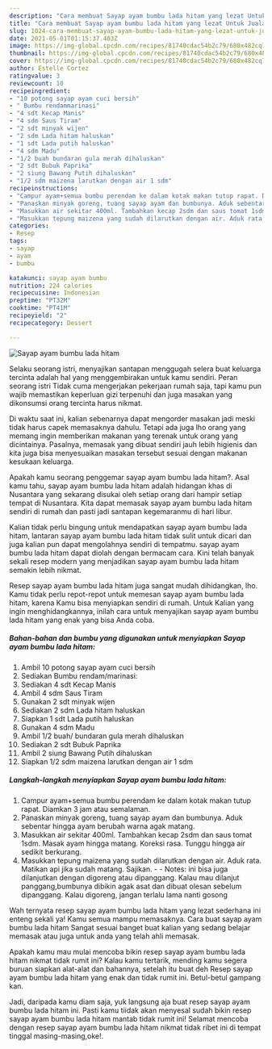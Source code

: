 ```yaml
---
description: "Cara membuat Sayap ayam bumbu lada hitam yang lezat Untuk Jualan"
title: "Cara membuat Sayap ayam bumbu lada hitam yang lezat Untuk Jualan"
slug: 1024-cara-membuat-sayap-ayam-bumbu-lada-hitam-yang-lezat-untuk-jualan
date: 2021-05-01T01:15:37.403Z
image: https://img-global.cpcdn.com/recipes/81740cdac54b2c79/680x482cq70/sayap-ayam-bumbu-lada-hitam-foto-resep-utama.jpg
thumbnail: https://img-global.cpcdn.com/recipes/81740cdac54b2c79/680x482cq70/sayap-ayam-bumbu-lada-hitam-foto-resep-utama.jpg
cover: https://img-global.cpcdn.com/recipes/81740cdac54b2c79/680x482cq70/sayap-ayam-bumbu-lada-hitam-foto-resep-utama.jpg
author: Estelle Cortez
ratingvalue: 3
reviewcount: 10
recipeingredient:
- "10 potong sayap ayam cuci bersih"
- " Bumbu rendammarinasi"
- "4 sdt Kecap Manis"
- "4 sdm Saus Tiram"
- "2 sdt minyak wijen"
- "2 sdm Lada hitam haluskan"
- "1 sdt Lada putih haluskan"
- "4 sdm Madu"
- "1/2 buah bundaran gula merah dihaluskan"
- "2 sdt Bubuk Paprika"
- "2 siung Bawang Putih dihaluskan"
- "1/2 sdm maizena larutkan dengan air 1 sdm"
recipeinstructions:
- "Campur ayam+semua bumbu perendam ke dalam kotak makan tutup rapat. Diamkan 3 jam atau semalaman."
- "Panaskan minyak goreng, tuang sayap ayam dan bumbunya. Aduk sebentar hingga ayam berubah warna agak matang."
- "Masukkan air sekitar 400ml. Tambahkan kecap 2sdm dan saus tomat 1sdm. Masak ayam hingga matang. Koreksi rasa. Tunggu hingga air sedikit berkurang."
- "Masukkan tepung maizena yang sudah dilarutkan dengan air. Aduk rata. Matikan api jika sudah matang. Sajikan.  Notes: ini bisa juga dilanjutkan dengan digoreng atau dipanggang. Kalau mau dilanjut panggang,bumbunya dibikin agak asat dan dibuat olesan sebelum dipanggang. Kalau digoreng, jangan terlalu lama nanti gosong"
categories:
- Resep
tags:
- sayap
- ayam
- bumbu

katakunci: sayap ayam bumbu 
nutrition: 224 calories
recipecuisine: Indonesian
preptime: "PT32M"
cooktime: "PT41M"
recipeyield: "2"
recipecategory: Dessert

---
```



![Sayap ayam bumbu lada hitam](https://img-global.cpcdn.com/recipes/81740cdac54b2c79/680x482cq70/sayap-ayam-bumbu-lada-hitam-foto-resep-utama.jpg)

Selaku seorang istri, menyajikan santapan menggugah selera buat keluarga tercinta adalah hal yang menggembirakan untuk kamu sendiri. Peran seorang istri Tidak cuma mengerjakan pekerjaan rumah saja, tapi kamu pun wajib memastikan keperluan gizi terpenuhi dan juga masakan yang dikonsumsi orang tercinta harus nikmat.

Di waktu  saat ini, kalian sebenarnya dapat mengorder masakan jadi meski tidak harus capek memasaknya dahulu. Tetapi ada juga lho orang yang memang ingin memberikan makanan yang terenak untuk orang yang dicintainya. Pasalnya, memasak yang dibuat sendiri jauh lebih higienis dan kita juga bisa menyesuaikan masakan tersebut sesuai dengan makanan kesukaan keluarga. 



Apakah kamu seorang penggemar sayap ayam bumbu lada hitam?. Asal kamu tahu, sayap ayam bumbu lada hitam adalah hidangan khas di Nusantara yang sekarang disukai oleh setiap orang dari hampir setiap tempat di Nusantara. Kita dapat memasak sayap ayam bumbu lada hitam sendiri di rumah dan pasti jadi santapan kegemaranmu di hari libur.

Kalian tidak perlu bingung untuk mendapatkan sayap ayam bumbu lada hitam, lantaran sayap ayam bumbu lada hitam tidak sulit untuk dicari dan juga kalian pun dapat mengolahnya sendiri di tempatmu. sayap ayam bumbu lada hitam dapat diolah dengan bermacam cara. Kini telah banyak sekali resep modern yang menjadikan sayap ayam bumbu lada hitam semakin lebih nikmat.

Resep sayap ayam bumbu lada hitam juga sangat mudah dihidangkan, lho. Kamu tidak perlu repot-repot untuk memesan sayap ayam bumbu lada hitam, karena Kamu bisa menyiapkan sendiri di rumah. Untuk Kalian yang ingin menghidangkannya, inilah cara untuk menyajikan sayap ayam bumbu lada hitam yang enak yang bisa Anda coba.

<!--inarticleads1-->

##### Bahan-bahan dan bumbu yang digunakan untuk menyiapkan Sayap ayam bumbu lada hitam:

1. Ambil 10 potong sayap ayam cuci bersih
1. Sediakan  Bumbu rendam/marinasi:
1. Sediakan 4 sdt Kecap Manis
1. Ambil 4 sdm Saus Tiram
1. Gunakan 2 sdt minyak wijen
1. Sediakan 2 sdm Lada hitam haluskan
1. Siapkan 1 sdt Lada putih haluskan
1. Gunakan 4 sdm Madu
1. Ambil 1/2 buah/ bundaran gula merah dihaluskan
1. Sediakan 2 sdt Bubuk Paprika
1. Ambil 2 siung Bawang Putih dihaluskan
1. Siapkan 1/2 sdm maizena larutkan dengan air 1 sdm




<!--inarticleads2-->

##### Langkah-langkah menyiapkan Sayap ayam bumbu lada hitam:

1. Campur ayam+semua bumbu perendam ke dalam kotak makan tutup rapat. Diamkan 3 jam atau semalaman.
1. Panaskan minyak goreng, tuang sayap ayam dan bumbunya. Aduk sebentar hingga ayam berubah warna agak matang.
1. Masukkan air sekitar 400ml. Tambahkan kecap 2sdm dan saus tomat 1sdm. Masak ayam hingga matang. Koreksi rasa. Tunggu hingga air sedikit berkurang.
1. Masukkan tepung maizena yang sudah dilarutkan dengan air. Aduk rata. Matikan api jika sudah matang. Sajikan. -  - Notes: ini bisa juga dilanjutkan dengan digoreng atau dipanggang. Kalau mau dilanjut panggang,bumbunya dibikin agak asat dan dibuat olesan sebelum dipanggang. Kalau digoreng, jangan terlalu lama nanti gosong




Wah ternyata resep sayap ayam bumbu lada hitam yang lezat sederhana ini enteng sekali ya! Kamu semua mampu memasaknya. Cara buat sayap ayam bumbu lada hitam Sangat sesuai banget buat kalian yang sedang belajar memasak atau juga untuk anda yang telah ahli memasak.

Apakah kamu mau mulai mencoba bikin resep sayap ayam bumbu lada hitam nikmat tidak rumit ini? Kalau kamu tertarik, mending kamu segera buruan siapkan alat-alat dan bahannya, setelah itu buat deh Resep sayap ayam bumbu lada hitam yang enak dan tidak rumit ini. Betul-betul gampang kan. 

Jadi, daripada kamu diam saja, yuk langsung aja buat resep sayap ayam bumbu lada hitam ini. Pasti kamu tiidak akan menyesal sudah bikin resep sayap ayam bumbu lada hitam mantab tidak rumit ini! Selamat mencoba dengan resep sayap ayam bumbu lada hitam nikmat tidak ribet ini di tempat tinggal masing-masing,oke!.

